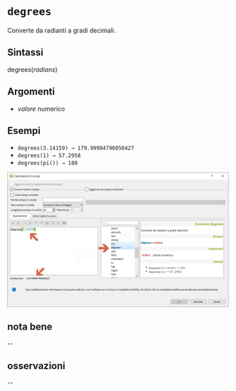 # `degrees`

Converte da radianti a gradi decimali.

## Sintassi

degrees(_radians_)

## Argomenti

* _valore_ numerico

## Esempi

* `degrees(3.14159) → 179.99984796050427`
* `degrees(1) → 57.2958`
* `degrees(pi()) → 180`

![](/img/matematica/degrees/degrees1.png)

## nota bene

--

## osservazioni

--